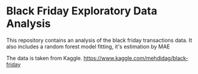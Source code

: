 # Black Friday Exploratory Data Analysis

This repository contains an analysis of the black friday transactions data. It also includes a random forest model fitting, it's estimation by MAE

The data is taken from Kaggle. https://www.kaggle.com/mehdidag/black-friday
